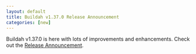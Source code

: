```yaml
---
layout: default
title: Buildah v1.37.0 Release Announcement
categories: [new]
---
```

Buildah v1.37.0 is here with lots of improvements and enhancements.  Check out the [Release Announcement](https://buildah.io/releases/2024/07/26/Buildah-version-v1.37.0.html).
